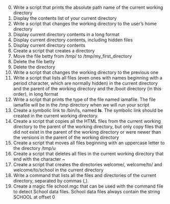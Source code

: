 0. Write a script that prints the absolute path name of the current working directory
1. Display the contents list of your current directory
2. Write a script that changes the working directory to the user’s home directory
3. Display current directory contents in a long format
4. Display current directory contents, including hidden files
5. Display current directory contents
6. Create a script that creates a directory
7. Move the file betty from /tmp/ to /tmp/my_first_directory
8. Delete the file betty
9. Delete the directory
10. Write a script that changes the working directory to the previous one
11. Write a script that lists all files (even ones with names beginning with a period character, which are normally hidden) in the current directory and the parent of the working directory and the /boot directory (in this order), in long format
12. Write a script that prints the type of the file named iamafile. The file iamafile will be in the /tmp directory when we will run your script
13. Create a symbolic link to /bin/ls, named __ls__. The symbolic link should be created in the current working directory.
14. Create a script that copies all the HTML files from the current working directory to the parent of the working directory, but only copy files that did not exist in the parent of the working directory or were newer than the versions in the parent of the working directory
15. Create a script that moves all files beginning with an uppercase letter to the directory /tmp/u
16. Create a script that deletes all files in the current working directory that end with the character ~
17. Create a script that creates the directories welcome/, welcome/to/ and welcome/to/school in the current directory
18. Write a command that lists all the files and directories of the current directory, separated by commas (,).
19. Create a magic file school.mgc that can be used with the command file to detect School data files. School data files always contain the string SCHOOL at offset 0
